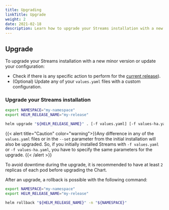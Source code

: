 ```yaml
---
title: Upgrading
linkTitle: Upgrade
weight: 2
date: 2021-02-18
description: Learn how to upgrade your Streams installation with a new minor version or update your configuration.
---
```


## Upgrade

To upgrade your Streams installation with a new minor version or update your configuration:

* Check if there is any specific action to perform for the [current release](/docs/relnotes/)).
* (Optional) Update any of your `values.yaml` files with a custom configuration.

### Upgrade your Streams installation

```sh
export NAMESPACE="my-namespace"
export HELM_RELEASE_NAME="my-release"

helm upgrade "${HELM_RELEASE_NAME}" . [-f values.yaml] [-f values-ha.yaml] [--set key=value[,key=value]] -n "${NAMESPACE}"
```

{{< alert title="Caution" color="warning">}}Any difference in any of the `values.yaml` files or in the `--set` parameter from the initial installation will also be upgraded. So, if you initially installed Streams with `-f values.yaml` or `-f values-ha.yaml`, you have to specify the same parameters for the upgrade.
{{< /alert >}}

To avoid downtime during the upgrade, it is recommended to have at least `2` replicas of each pod before upgrading the Chart.

After an upgrade, a rollback is possible with the following command:

```sh
export NAMESPACE="my-namespace"
export HELM_RELEASE_NAME="my-release"

helm rollback "${HELM_RELEASE_NAME}" -n "${NAMESPACE}"
```